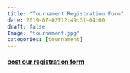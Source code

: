 ```yaml
---
title: "Tournament Registration Form"
date: 2019-07-02T12:49:31-04:00
draft: false
Image: "tournament.jpg"
categories: [tournament]
---
```


#### <a href="http://inspiring-babbage-1f1f32.netlify.com/contact/">post our registration form</a>